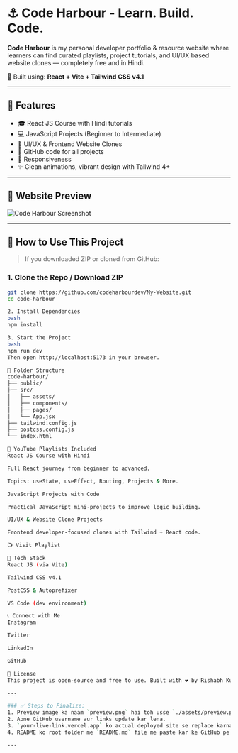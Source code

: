 # ⚓ Code Harbour - Learn. Build. Code.

**Code Harbour** is my personal developer portfolio & resource website where learners can find curated playlists, project tutorials, and UI/UX based website clones — completely free and in Hindi.

 
📌 Built using: **React + Vite + Tailwind CSS v4.1**

---

## 🚀 Features

- 🎓 React JS Course with Hindi tutorials
- 💻 JavaScript Projects (Beginner to Intermediate)
- 🎨 UI/UX & Frontend Website Clones
- 🔗 GitHub code for all projects
- 📱 Responsiveness
- ✨ Clean animations, vibrant design with Tailwind 4+

---

## 📸 Website Preview

![Code Harbour Screenshot](./assets/preview.png)

---

## 🧾 How to Use This Project

> If you downloaded ZIP or cloned from GitHub:

### 1. Clone the Repo / Download ZIP
```bash
git clone https://github.com/codeharbourdev/My-Website.git
cd code-harbour

2. Install Dependencies
bash
npm install

3. Start the Project
bash
npm run dev
Then open http://localhost:5173 in your browser.

📁 Folder Structure
code-harbour/
├── public/
├── src/
│   ├── assets/
│   ├── components/
│   ├── pages/
│   └── App.jsx
├── tailwind.config.js
├── postcss.config.js
└── index.html

🎥 YouTube Playlists Included
React JS Course with Hindi

Full React journey from beginner to advanced.

Topics: useState, useEffect, Routing, Projects & More.

JavaScript Projects with Code

Practical JavaScript mini-projects to improve logic building.

UI/UX & Website Clone Projects

Frontend developer-focused clones with Tailwind + React code.

📺 Visit Playlist

📌 Tech Stack
React JS (via Vite)

Tailwind CSS v4.1

PostCSS & Autoprefixer

VS Code (dev environment)

📞 Connect with Me
Instagram

Twitter

LinkedIn

GitHub

📜 License
This project is open-source and free to use. Built with ❤️ by Rishabh Kumar Yadav.

---

### ✅ Steps to Finalize:
1. Preview image ka naam `preview.png` hai toh usse `./assets/preview.png` path pe daalna.
2. Apne GitHub username aur links update kar lena.
3. `your-live-link.vercel.app` ko actual deployed site se replace karna.
4. README ko root folder me `README.md` file me paste kar ke GitHub pe push kar dena.

---
